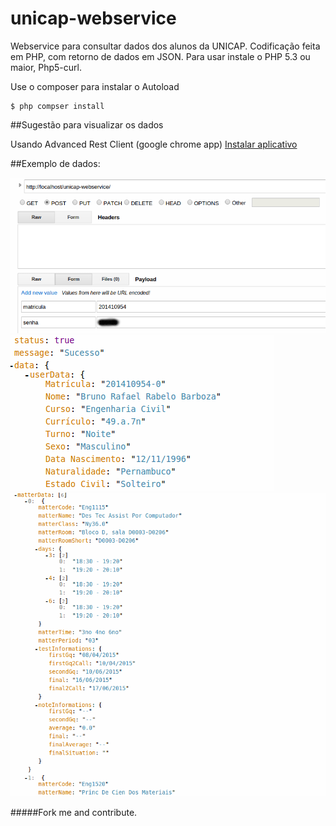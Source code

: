 # unicap-webservice
Webservice para consultar dados dos alunos da UNICAP.
Codificação feita em PHP, com retorno de dados em JSON.
Para usar instale o PHP 5.3 ou maior, Php5-curl.

Use o composer para instalar o Autoload

```
$ php compser install
```

##Sugestão para visualizar os dados

Usando Advanced Rest Client (google chrome app)
[Instalar aplicativo](https://chrome.google.com/webstore/detail/advanced-rest-client/hgmloofddffdnphfgcellkdfbfbjeloo?utm_source=chrome-ntp-icon)

##Exemplo de dados:

![Link localhost metodo Post](./images/usage1.png "Link localhost metodo Post")
![Dados do usuário](./images/usage2.png "Usuário")
![Dados de uma matéria](./images/usage3.png "Matéria")


#####Fork me and contribute.